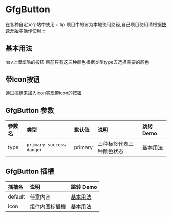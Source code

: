 
# GfgButton
在各种自定义个站中使用
:::tip
项目中的皆为本地使用路径,自己项目使用请根据[快速开始](/guide/quick-start/)中操作使用
:::
## 基本用法
nav上很炫酷的按钮 目前只有这三种颜色根据类型type去选择需要的颜色

<demo src="./demo-codes/demo.vue" desc="通过 type 改变按钮的颜色,支持各种原生属性"></demo>

## 带Icon按钮
通过插槽来加入icon实现带icon的按钮
<demo src="./demo-codes/demo-slot.vue" desc="通过icon的插槽实现"></demo>

## GfgButton 参数
| 参数名 | 类型 | 默认值 | 说明 | 跳转 Demo |
| :---- | :---- | :---- | :---- | :--------- |
|  type    | `primary success danger`   |   primary   |   三种标签代表三种颜色状态   |     [基本用法](#基本用法)      |


## GfgButton 插槽

| 插槽名 | 说明 | 跳转 Demo |
| :---- | :---- | :--------- |
|   default   |  任意内容  | [基本用法](#基本用法)   |
|   icon   |  组件内图标插槽  | [基本用法](#基本用法)   |





